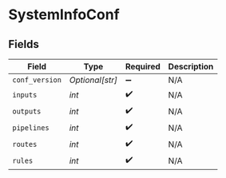 # SystemInfoConf


## Fields

| Field              | Type               | Required           | Description        |
| ------------------ | ------------------ | ------------------ | ------------------ |
| `conf_version`     | *Optional[str]*    | :heavy_minus_sign: | N/A                |
| `inputs`           | *int*              | :heavy_check_mark: | N/A                |
| `outputs`          | *int*              | :heavy_check_mark: | N/A                |
| `pipelines`        | *int*              | :heavy_check_mark: | N/A                |
| `routes`           | *int*              | :heavy_check_mark: | N/A                |
| `rules`            | *int*              | :heavy_check_mark: | N/A                |